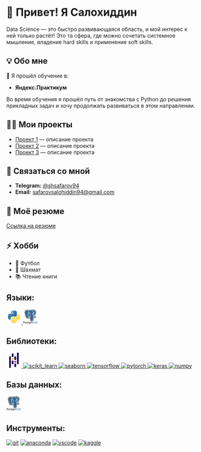 # 👋 Привет! Я Салохиддин

Data Science — это быстро развивающаяся область, и мой интерес к ней только растёт! Это та сфера, где можно сочетать системное мышление, владение hard skills и применение soft skills. 

## 💡 Обо мне
🌱 Я прошёл обучение в:
- **Яндекс.Практикум**

Во время обучения я прошёл путь от знакомства с Python до решения прикладных задач и хочу продолжать развиваться в этом направлении.

## 👨‍💻 Мои проекты
- [Проект 1](#) — описание проекта
- [Проект 2](#) — описание проекта
- [Проект 3](#) — описание проекта

## 💬 Связаться со мной
- **Telegram:** [@shsafarov94](https://t.me/shsafarov94)
- **Email:** [safarovsalohiddin94@gmail.com](mailto:safarovsalohiddin94@gmail.com)

## 📄 Моё резюме
[Ссылка на резюме](#)

## ⚡ Хобби 
- 🏀 Футбол  
- 🎲 Шахмат  
- 📚 Чтение книги  


## **Языки:**

<a href="https://www.python.org" target="_blank" rel="noreferrer"> <img src="https://raw.githubusercontent.com/devicons/devicon/master/icons/python/python-original.svg" alt="python" width="40" height="40"/> </a><a href="https://www.javascript.com" target="_blank" rel="noreferrer"> <img src="https://raw.githubusercontent.com/devicons/devicon/master/icons/postgresql/postgresql-original-wordmark.svg" alt="javascript" width="40" height="40"/> </a>

## **Библиотеки:**

  <a href="https://pandas.pydata.org/" target="_blank" rel="noreferrer"> <img src="https://raw.githubusercontent.com/devicons/devicon/2ae2a900d2f041da66e950e4d48052658d850630/icons/pandas/pandas-original.svg" alt="pandas" width="40" height="40"/> </a>
  <a href="https://scikit-learn.org/" target="_blank" rel="noreferrer"> <img src="https://upload.wikimedia.org/wikipedia/commons/0/05/Scikit_learn_logo_small.svg" alt="scikit_learn" width="40" height="40"/> 
  </a> 
  <a href="https://seaborn.pydata.org/" target="_blank" rel="noreferrer"> <img src="https://seaborn.pydata.org/_images/logo-mark-lightbg.svg" alt="seaborn" width="40" height="40"/> </a> 
  <a href="https://www.tensorflow.org" target="_blank" rel="noreferrer"> <img src="https://www.vectorlogo.zone/logos/tensorflow/tensorflow-icon.svg" alt="tensorflow" width="40" height="40"/> </a> 
  <a href="https://www.pytorch.org" target="_blank" rel="noreferrer"> <img src="https://www.vectorlogo.zone/logos/pytorch/pytorch-icon.svg" alt="pytorch" width="40" height="40"/> </a>
  <a href="https://www.keras.io/" target="_blank" rel="noreferrer"> <img src="https://icon.icepanel.io/Technology/svg/Keras.svg" alt="keras" width="40" height="40"/> </a>
  <a href="https://www.numpy.org/" target="_blank" rel="noreferrer"> <img src="https://icon.icepanel.io/Technology/svg/NumPy.svg" alt="numpy" width="40" height="40"/> </a>
  
## **Базы данных:**

   <a href="https://www.postgresql.org" target="_blank" rel="noreferrer"> <img src="https://raw.githubusercontent.com/devicons/devicon/master/icons/postgresql/postgresql-original-wordmark.svg" 
   alt="postgresql" width="40" height="40"/> </a>
   
## **Инструменты:**

  <a href="https://git-scm.com/" target="_blank" rel="noreferrer"> <img src="https://www.vectorlogo.zone/logos/git-scm/git-scm-icon.svg" alt="git" width="40" height="40"/></a>
  <a href="https://anaconda.com/" target="_blank" rel="noreferrer"> <img src="https://icon.icepanel.io/Technology/svg/Anaconda.svg" alt="anaconda" width="40" height="40"/></a>
  <a href="https://code.visualstudio.com/" target="_blank" rel="noreferrer"> <img src="https://icon.icepanel.io/Technology/svg/Visual-Studio-Code-%28VS-Code%29.svg" alt="vscode" width="40" height="40"/></a>
  <a href="https://kaggle.com/" target="_blank" rel="noreferrer"> <img src="https://icon.icepanel.io/Technology/svg/Kaggle.svg" alt="kaggle" width="40" height="40"/></a>

